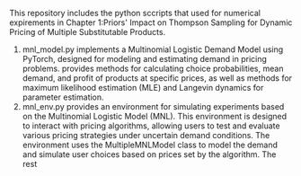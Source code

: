 This repository includes the python sccripts that used for numerical expirements in Chapter 1:Priors' Impact on Thompson Sampling for Dynamic Pricing of Multiple Substitutable Products.
1. mnl_model.py implements a Multinomial Logistic Demand Model using PyTorch, designed for modeling and estimating demand in pricing problems. provides methods for calculating choice probabilities, mean demand, and profit of products at specific prices, as well as methods for maximum likelihood estimation (MLE) and Langevin dynamics for parameter estimation.
2. mnl_env.py provides an environment for simulating experiments based on the Multinomial Logistic Model (MNL). This environment is designed to interact with pricing algorithms, allowing users to test and evaluate various pricing strategies under uncertain demand conditions. The environment uses the MultipleMNLModel class to model the demand and simulate user choices based on prices set by the algorithm.
The rest 
